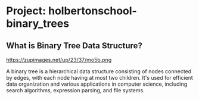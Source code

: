 # Project: holbertonschool-binary_trees

## What is Binary Tree Data Structure?

https://zupimages.net/up/23/37/mo5b.png

A binary tree is a hierarchical data structure consisting of nodes connected by edges, with each node having at most two children. It's used for efficient data organization and various applications in computer science, including search algorithms, expression parsing, and file systems.

